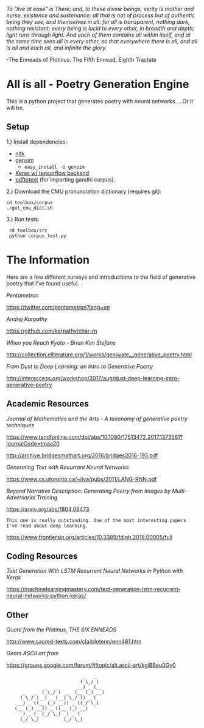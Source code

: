 *To "live at ease" is There; and, to these divine beings, verity is mother and nurse, existence and sustenance; all that is not of process but of authentic being they see, and themselves in all: for all is transparent, nothing dark, nothing resistant; every being is lucid to every other, in breadth and depth; light runs through light. And each of them contains all within itself, and at the same time sees all in every other, so that everywhere there is all, and all is all and each all, and infinite the glory.*

-The Enneads of Plotinus: The Fifth Ennead, Eighth Tractate

# All is all - Poetry Generation Engine

This is a python project that generates poetry with neural networks. ...Or it will be.

## Setup


1.) Install dependencies: 
* [nltk](https://www.nltk.org/install.html)
* [gensim](https://radimrehurek.com/gensim/install.html)
    * `easy_install -U gensim`
* [Keras w/ tensorflow backend](https://keras.io/#installation)
* [pdftotext](https://www.xpdfreader.com/pdftotext-man.html) (for importing gandhi corpus).

2.) Download the CMU pronunciation dictionary (requires git):

	cd toolbox/corpus
	./get_cmu_dict.sh

3.) Run tests:

     cd toolbox/src
     python corpus_test.py


# The Information

Here are a few different surveys and introductions to the field of generative poetry that I've found useful.

*Pentametron*

https://twitter.com/pentametron?lang=en

*Andrej Karpathy*

https://github.com/karpathy/char-rn

*When you Reach Kyoto - Brian Kim Stefans*

http://collection.eliterature.org/1/works/geniwate__generative_poetry.html

*From Dust to Deep Learning: an Intro to Generative Poetry*

http://interaccess.org/workshop/2017/aug/dust-deep-learning-intro-generative-poetry

## Academic Resources

*Journal of Mathematics and the Arts - A taxonomy of generative poetry techniques*

https://www.tandfonline.com/doi/abs/10.1080/17513472.2017.1373561?journalCode=tmaa20

http://archive.bridgesmathart.org/2016/bridges2016-195.pdf

*Generating Text with Recurrant Neural Networks*

https://www.cs.utoronto.ca/~ilya/pubs/2011/LANG-RNN.pdf

*Beyond Narrative Description: Generating Poetry from Images by Multi-Adversarial Training*

https://arxiv.org/abs/1804.08473

	This one is really outstanding. One of the most interesting papers I've read about deep learning. 

https://www.frontiersin.org/articles/10.3389/fdigh.2018.00005/full

## Coding Resources

*Text Generation With LSTM Recurrent Neural Networks in Python with Keras*

https://machinelearningmastery.com/text-generation-lstm-recurrent-neural-networks-python-keras/


## Other

*Quote from the Plotinus, THE SIX ENNEADS*

http://www.sacred-texts.com/cla/plotenn/enn481.htm

*Gears ASCII art from* 

https://groups.google.com/forum/#!topic/alt.ascii-art/kgiB6eu0Gy0

                                _   _
                               ( \_/ )
                  _   _       __) _ (__
          _   _  ( \_/ )  _  (__ (_) __)
         ( \_/ )__) _ (__( \_/ )) _ (
        __) _ ((__ (_) __)) _ ((_/ \_)
       (__ (_) __)) _ ((__ (_) __)
          ) _ (  (_/ \_)  ) _ (
         (_/ \_)         (_/ \_)
         
